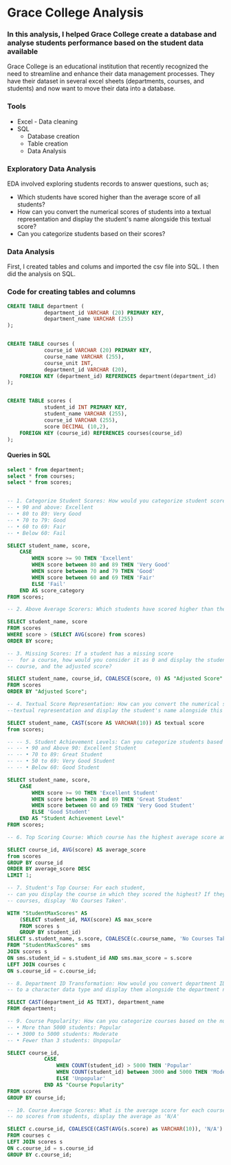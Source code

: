 # Grace College Analysis
### In this analysis, I helped Grace College create a database and analyse students performance based on the student data available
Grace College is an educational institution that recently recognized the need to streamline and enhance their data management processes. They have their dataset in several excel sheets (departments, courses, and students) and now want to move their data into a database.

### Tools
- Excel - Data cleaning
- SQL
  - Database creation
  - Table creation
  - Data Analysis

### Exploratory Data Analysis
EDA involved exploring students records to answer questions, such as;

- Which students have scored higher than the average score of all students?
- How can you convert the numerical scores of students into a textual representation and
display the student's name alongside this textual score?
- Can you categorize students based on their scores?

### Data Analysis

First, I created tables and colums and imported the csv file into SQL. I then did the analysis on SQL.

### Code for creating tables and columns

```sql
CREATE TABLE department (
			department_id VARCHAR (20) PRIMARY KEY,
			department_name VARCHAR (255)
);


CREATE TABLE courses (
			course_id VARCHAR (20) PRIMARY KEY,
			course_name VARCHAR (255),
			course_unit INT,
			department_id VARCHAR (20),
	FOREIGN KEY (department_id) REFERENCES department(department_id)
);


CREATE TABLE scores (
			student_id INT PRIMARY KEY,
			student_name VARCHAR (255),
			course_id VARCHAR (255),
			score DECIMAL (10,2),
	FOREIGN KEY (course_id) REFERENCES courses(course_id)
);
```
#### Queries in SQL

``` SQL
select * from department;
select * from courses;
select * from scores;


-- 1. Categorize Student Scores: How would you categorize student scores into the following?
-- • 90 and above: Excellent
-- • 80 to 89: Very Good
-- • 70 to 79: Good
-- • 60 to 69: Fair
-- • Below 60: Fail

SELECT student_name, score,
	CASE
		WHEN score >= 90 THEN 'Excellent'
		WHEN score between 80 and 89 THEN 'Very Good'
		WHEN score between 70 and 79 THEN 'Good'
		WHEN score between 60 and 69 THEN 'Fair'
		ELSE 'Fail'
	END AS score_category
FROM scores;	

-- 2. Above Average Scorers: Which students have scored higher than the average score of all students?

SELECT student_name, score
FROM scores
WHERE score > (SELECT AVG(score) from scores)
ORDER BY score;

-- 3. Missing Scores: If a student has a missing score
--  for a course, how would you consider it as 0 and display the student's name
-- course, and the adjusted score?

SELECT student_name, course_id, COALESCE(score, 0) AS "Adjusted Score"
FROM scores
ORDER BY "Adjusted Score";

-- 4. Textual Score Representation: How can you convert the numerical scores of students into a 
--textual representation and display the student's name alongside this textual score?

SELECT student_name, CAST(score AS VARCHAR(10)) AS textual score
from scores;

-- -- 5. Student Achievement Levels: Can you categorize students based on their scores as:
-- -- • 90 and Above 90: Excellent Student
-- -- • 70 to 89: Great Student
-- -- • 50 to 69: Very Good Student
-- -- • Below 60: Good Student

SELECT student_name, score,
	CASE
		WHEN score >= 90 THEN 'Excellent Student'
		WHEN score between 70 and 89 THEN 'Great Student'
		WHEN score between 60 and 69 THEN 'Very Good Student'
		ELSE 'Good Student'
	END AS "Student Achievement Level"
FROM scores;

-- 6. Top Scoring Course: Which course has the highest average score among all courses?

SELECT course_id, AVG(score) AS average_score
from scores
GROUP BY course_id 
ORDER BY average_score DESC
LIMIT 1;

-- 7. Student's Top Course: For each student,
-- can you display the course in which they scored the highest? If they haven't taken any
-- courses, display 'No Courses Taken'.

WITH "StudentMaxScores" AS 
	(SELECT student_id, MAX(score) AS max_score
	FROM scores s
	GROUP BY student_id)
SELECT s.student_name, s.score, COALESCE(c.course_name, 'No Courses Taken') AS top_courses
FROM "StudentMaxScores" sms
JOIN scores s
ON sms.student_id = s.student_id AND sms.max_score = s.score
LEFT JOIN courses c
ON s.course_id = c.course_id;

-- 8. Department ID Transformation: How would you convert department IDs
-- to a character data type and display them alongside the department names?

SELECT CAST(department_id AS TEXT), department_name
FROM department;

-- 9. Course Popularity: How can you categorize courses based on the number of students who have taken them? Categories are:
-- • More than 5000 students: Popular
-- • 3000 to 5000 students: Moderate
-- • Fewer than 3 students: Unpopular

SELECT course_id,
	 		CASE	
				WHEN COUNT(student_id) > 5000 THEN 'Popular'
				WHEN COUNT(student_id) between 3000 and 5000 THEN 'Moderate'
				ELSE 'Unpopular'
			END AS "Course Popularity"
FROM scores
GROUP BY course_id;

-- 10. Course Average Scores: What is the average score for each course? If a course has 
-- no scores from students, display the average as 'N/A'

SELECT c.course_id, COALESCE(CAST(AVG(s.score) as VARCHAR(10)), 'N/A') AS average_score
FROM courses c
LEFT JOIN scores s
ON c.course_id = s.course_id
GROUP BY c.course_id;

```

